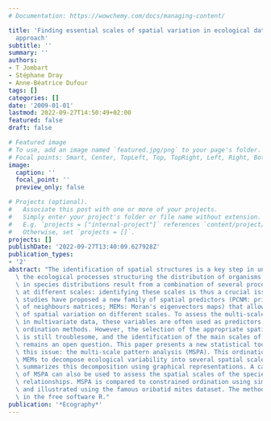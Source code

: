 ```yaml
---
# Documentation: https://wowchemy.com/docs/managing-content/

title: 'Finding essential scales of spatial variation in ecological data: a multivariate
  approach'
subtitle: ''
summary: ''
authors:
- T Jombart
- Stéphane Dray
- Anne-Béatrice Dufour
tags: []
categories: []
date: '2009-01-01'
lastmod: 2022-09-27T14:50:49+02:00
featured: false
draft: false

# Featured image
# To use, add an image named `featured.jpg/png` to your page's folder.
# Focal points: Smart, Center, TopLeft, Top, TopRight, Left, Right, BottomLeft, Bottom, BottomRight.
image:
  caption: ''
  focal_point: ''
  preview_only: false

# Projects (optional).
#   Associate this post with one or more of your projects.
#   Simply enter your project's folder or file name without extension.
#   E.g. `projects = ["internal-project"]` references `content/project/deep-learning/index.md`.
#   Otherwise, set `projects = []`.
projects: []
publishDate: '2022-09-27T13:40:09.627928Z'
publication_types:
- '2'
abstract: "The identification of spatial structures is a key step in understanding\
  \ the ecological processes structuring the distribution of organisms. Spatial patterns\
  \ in species distributions result from a combination of several processes occuring\
  \ at different scales: identifying these scales is thus a crucial issue. Recent\
  \ studies have proposed a new family of spatial predictors (PCNM: principal coordinates\
  \ of neighbours matrices; MEMs: Moran's eigenvectors maps) that allow for modelling\
  \ of spatial variation on different scales. To assess the multi-scale spatial patterns\
  \ in multivariate data, these variables are often used as predictors in constrained\
  \ ordination methods. However, the selection of the appropriate spatial predictors\
  \ is still troublesome, and the identification of the main scales of spatial variation\
  \ remains an open question. This paper presents a new statistical tool to tackle\
  \ this issue: the multi-scale pattern analysis (MSPA). This ordination method uses\
  \ MEMs to decompose ecological variability into several spatial scales and then\
  \ summarizes this decomposition using graphical representations. A canonical form\
  \ of MSPA can also be used to assess the spatial scales of the species-environment\
  \ relationships. MSPA is compared to constrained ordination using simulated data,\
  \ and illustrated using the famous oribatid mites dataset. The method is implemented\
  \ in the free software R."
publication: '*Ecography*'
---
```


